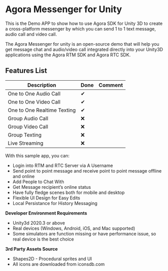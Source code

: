 Agora Messenger for Unity
=========================
This is the Demo APP to show how to use Agora SDK for Unity 3D to create a cross-platform messenger by which you can send 1 to 1 text message, audio call and video call.

The Agora Messenger for unity is an open-source demo that will help you get message chat and audio/video call integrated directly into your Unity3D applications using the Agora RTM SDK and Agora RTC SDK.

## Features List


| Description             | Done | Comment |
|-------------------------|------|---------|
| One to One Audio Call| ✔ | 
| One to One Video Call| ✔ | 
| One to One Realtime Texting| ✔ | 
| Group Audio Call| ❌ | 
| Group Video Call| ❌ | 
| Group Texting| ❌ | 
| Live Streaming | ❌ | 

With this sample app, you can:

- Login into RTM and RTC Server via A Username
- Send point to point message and receive point to point message offline and online
- Add People to Chat With
- Get Message recipient’s online status
- Have fully fledge scenes both for mobile and desktop
- Flexible UI Design for Easy Edits
- Local Persistance for History Messaging






**Developer Environment Requirements**

- Unity3d 2020.3 or above
- Real devices (Windows, Android, iOS, and Mac supported)
- Some simulators are function missing or have performance issue, so real device is the best choice



**3rd Party Assets Source**

- Shapes2D - Procedural sprites and UI
- All icons are downloaded from iconsdb.com
